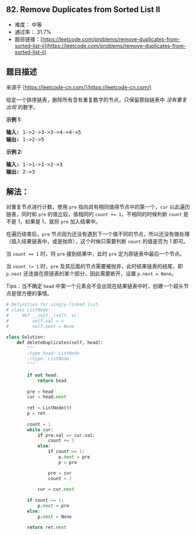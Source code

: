 ## 82. Remove Duplicates from Sorted List II

- 难度： 中等
- 通过率： 31.7%
- 题目链接：[https://leetcode.com/problems/remove-duplicates-from-sorted-list-ii](https://leetcode.com/problems/remove-duplicates-from-sorted-list-ii)


## 题目描述

来源于 [https://leetcode-cn.com/](https://leetcode-cn.com/)

<p>给定一个排序链表，删除所有含有重复数字的节点，只保留原始链表中&nbsp;<em>没有重复出现&nbsp;</em>的数字。</p>

<p><strong>示例&nbsp;1:</strong></p>

<pre><strong>输入:</strong> 1-&gt;2-&gt;3-&gt;3-&gt;4-&gt;4-&gt;5
<strong>输出:</strong> 1-&gt;2-&gt;5
</pre>

<p><strong>示例&nbsp;2:</strong></p>

<pre><strong>输入:</strong> 1-&gt;1-&gt;1-&gt;2-&gt;3
<strong>输出:</strong> 2-&gt;3</pre>


## 解法：

对重复节点进行计数，使用 `pre` 指向具有相同值得节点中的第一个，`cur` 以此遍历链表，同时和 `pre` 的值比较，值相同的 `count += 1`，不相同的时候判断 `count` 是不是 1，如果是 1，就将 `pre` 加入结果中。

在遍历结束后，`pre` 节点因为还没有遇到下一个值不同的节点，所以还没有做处理（插入结果链表中，或是抛弃），这个时候只需要判断 `count` 的值是否为 1 即可。

当 `count == 1` 时，将 `pre` 接到结果中，此时 `pre` 定为原链表中最后一个节点。

当 `count != 1` 时，`pre` 及其后面的节点需要被抛弃，此时结果链表的结尾，即 `p.next` 还连接在原链表的某个部分，因此需要断开，设置 `p.next = None`。

Tips：当不确定 `head` 中第一个元素会不会出现在结果链表中时，创建一个超头节点是很方便的事情。

```python
# Definition for singly-linked list.
# class ListNode:
#     def __init__(self, x):
#         self.val = x
#         self.next = None

class Solution:
    def deleteDuplicates(self, head):
        """
        :type head: ListNode
        :rtype: ListNode
        """
        
        if not head:
            return head
        
        pre = head
        cur = head.next
        
        ret = ListNode(0)
        p = ret
        
        count = 1
        while cur:
            if pre.val == cur.val:
                count += 1
            else:
                if count == 1:
                    p.next = pre
                    p = pre

                pre = cur
                count = 1
                
            cur = cur.next
            
        if count == 1:
            p.next = pre
        else:
            p.next = None

        return ret.next   
```